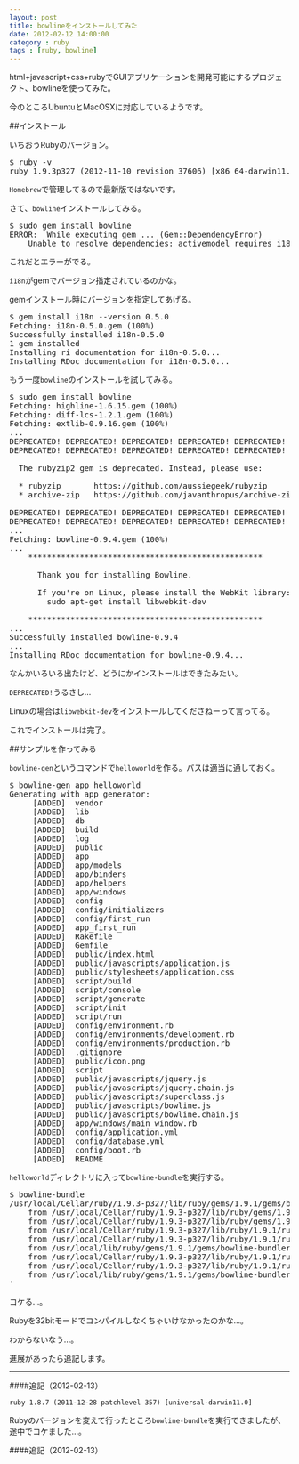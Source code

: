 ```yaml
---
layout: post
title: bowlineをインストールしてみた
date: 2012-02-12 14:00:00
category : ruby
tags : [ruby, bowline]
---
```


html+javascript+css+rubyでGUIアプリケーションを開発可能にするプロジェクト、bowlineを使ってみた。

今のところUbuntuとMacOSXに対応しているようです。

##インストール

いちおうRubyのバージョン。

<pre>
$ ruby -v
ruby 1.9.3p327 (2012-11-10 revision 37606) [x86_64-darwin11.4.0]
</pre>

`Homebrew`で管理してるので最新版ではないです。

さて、`bowline`インストールしてみる。

<pre>
$ sudo gem install bowline
ERROR:  While executing gem ... (Gem::DependencyError)
    Unable to resolve dependencies: activemodel requires i18n (~> 0.5.0)
</pre>

これだとエラーがでる。

`i18n`がgemでバージョン指定されているのかな。

gemインストール時にバージョンを指定してあげる。

<pre>
$ gem install i18n --version 0.5.0
Fetching: i18n-0.5.0.gem (100%)
Successfully installed i18n-0.5.0
1 gem installed
Installing ri documentation for i18n-0.5.0...
Installing RDoc documentation for i18n-0.5.0...
</pre>

もう一度`bowline`のインストールを試してみる。

<pre>
$ sudo gem install bowline
Fetching: highline-1.6.15.gem (100%)
Fetching: diff-lcs-1.2.1.gem (100%)
Fetching: extlib-0.9.16.gem (100%)
...
DEPRECATED! DEPRECATED! DEPRECATED! DEPRECATED! DEPRECATED! DEPRECATED!
DEPRECATED! DEPRECATED! DEPRECATED! DEPRECATED! DEPRECATED! DEPRECATED!

  The rubyzip2 gem is deprecated. Instead, please use:

  * rubyzip       https://github.com/aussiegeek/rubyzip
  * archive-zip   https://github.com/javanthropus/archive-zip

DEPRECATED! DEPRECATED! DEPRECATED! DEPRECATED! DEPRECATED! DEPRECATED!
DEPRECATED! DEPRECATED! DEPRECATED! DEPRECATED! DEPRECATED! DEPRECATED!
...
Fetching: bowline-0.9.4.gem (100%)
...
    **************************************************

      Thank you for installing Bowline.
      
      If you're on Linux, please install the WebKit library:
        sudo apt-get install libwebkit-dev

    **************************************************
...
Successfully installed bowline-0.9.4
...
Installing RDoc documentation for bowline-0.9.4...
</pre>

なんかいろいろ出たけど、どうにかインストールはできたみたい。

`DEPRECATED!`うるさし...

Linuxの場合は`libwebkit-dev`をインストールしてくださねーって言ってる。

これでインストールは完了。

##サンプルを作ってみる

`bowline-gen`というコマンドで`helloworld`を作る。パスは適当に通しておく。

<pre>
$ bowline-gen app helloworld
Generating with app generator:
     [ADDED]  vendor
     [ADDED]  lib
     [ADDED]  db
     [ADDED]  build
     [ADDED]  log
     [ADDED]  public
     [ADDED]  app
     [ADDED]  app/models
     [ADDED]  app/binders
     [ADDED]  app/helpers
     [ADDED]  app/windows
     [ADDED]  config
     [ADDED]  config/initializers
     [ADDED]  config/first_run
     [ADDED]  app_first_run
     [ADDED]  Rakefile
     [ADDED]  Gemfile
     [ADDED]  public/index.html
     [ADDED]  public/javascripts/application.js
     [ADDED]  public/stylesheets/application.css
     [ADDED]  script/build
     [ADDED]  script/console
     [ADDED]  script/generate
     [ADDED]  script/init
     [ADDED]  script/run
     [ADDED]  config/environment.rb
     [ADDED]  config/environments/development.rb
     [ADDED]  config/environments/production.rb
     [ADDED]  .gitignore
     [ADDED]  public/icon.png
     [ADDED]  script
     [ADDED]  public/javascripts/jquery.js
     [ADDED]  public/javascripts/jquery.chain.js
     [ADDED]  public/javascripts/superclass.js
     [ADDED]  public/javascripts/bowline.js
     [ADDED]  public/javascripts/bowline.chain.js
     [ADDED]  app/windows/main_window.rb
     [ADDED]  config/application.yml
     [ADDED]  config/database.yml
     [ADDED]  config/boot.rb
     [ADDED]  README
</pre>

`helloworld`ディレクトリに入って`bowline-bundle`を実行する。

<pre>
$ bowline-bundle
/usr/local/Cellar/ruby/1.9.3-p327/lib/ruby/gems/1.9.1/gems/bowline-bundler-0.0.4/lib/bowline/bundler/dependency.rb:59:in `<class:Dependency>': undefined method `version_requirements' for class `Bundler::Dependency' (NameError)
	from /usr/local/Cellar/ruby/1.9.3-p327/lib/ruby/gems/1.9.1/gems/bowline-bundler-0.0.4/lib/bowline/bundler/dependency.rb:4:in `<module:Bundler>'
	from /usr/local/Cellar/ruby/1.9.3-p327/lib/ruby/gems/1.9.1/gems/bowline-bundler-0.0.4/lib/bowline/bundler/dependency.rb:1:in `<top (required)>'
	from /usr/local/Cellar/ruby/1.9.3-p327/lib/ruby/1.9.1/rubygems/custom_require.rb:36:in `require'
	from /usr/local/Cellar/ruby/1.9.3-p327/lib/ruby/1.9.1/rubygems/custom_require.rb:36:in `require'
	from /usr/local/lib/ruby/gems/1.9.1/gems/bowline-bundler-0.0.4/lib/bowline/bundler.rb:18:in `<top (required)>'
	from /usr/local/Cellar/ruby/1.9.3-p327/lib/ruby/1.9.1/rubygems/custom_require.rb:36:in `require'
	from /usr/local/Cellar/ruby/1.9.3-p327/lib/ruby/1.9.1/rubygems/custom_require.rb:36:in `require'
	from /usr/local/lib/ruby/gems/1.9.1/gems/bowline-bundler-0.0.4/bin/bowline-bundle:4:in `<main>'
</pre>

コケる…。

Rubyを32bitモードでコンパイルしなくちゃいけなかったのかな…。

わからないなう…。

進展があったら追記します。

---

####追記（2012-02-13）

	ruby 1.8.7 (2011-12-28 patchlevel 357) [universal-darwin11.0]

Rubyのバージョンを変えて行ったところ`bowline-bundle`を実行できましたが、途中でコケました…。

####追記（2012-02-13）

	